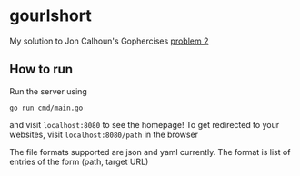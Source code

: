 # gourlshort
My solution to Jon Calhoun's Gophercises [problem 2](https://courses.calhoun.io/lessons/les_goph_04)

## How to run
Run the server using 
```
go run cmd/main.go
```

and visit ```localhost:8080``` to see the homepage!
To get redirected to your websites, visit ```localhost:8080/path``` in the browser

The file formats supported are json and yaml currently. The format is list of entries of the form (path, target URL)